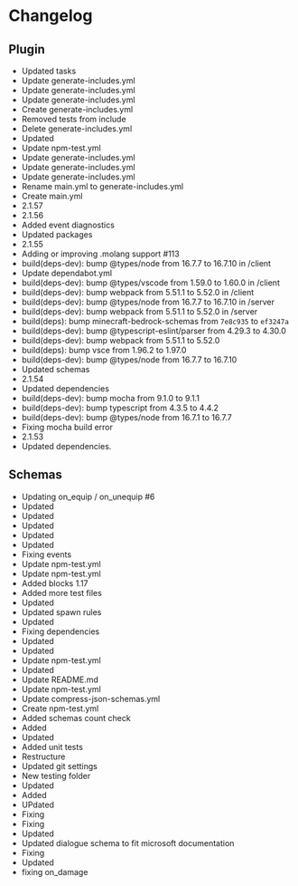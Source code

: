 # Changelog
## Plugin
- Updated tasks
- Update generate-includes.yml
- Update generate-includes.yml
- Update generate-includes.yml
- Create generate-includes.yml
- Removed tests from include
- Delete generate-includes.yml
- Updated
- Update npm-test.yml
- Update generate-includes.yml
- Update generate-includes.yml
- Update generate-includes.yml
- Rename main.yml to generate-includes.yml
- Create main.yml
- 2.1.57
- 2.1.56
- Added event diagnostics
- Updated packages
- 2.1.55
- Adding or improving .molang support #113
- build(deps-dev): bump @types/node from 16.7.7 to 16.7.10 in /client
- Update dependabot.yml
- build(deps-dev): bump @types/vscode from 1.59.0 to 1.60.0 in /client
- build(deps-dev): bump webpack from 5.51.1 to 5.52.0 in /client
- build(deps-dev): bump @types/node from 16.7.7 to 16.7.10 in /server
- build(deps-dev): bump webpack from 5.51.1 to 5.52.0 in /server
- build(deps): bump minecraft-bedrock-schemas from `7e8c935` to `ef3247a`
- build(deps-dev): bump @typescript-eslint/parser from 4.29.3 to 4.30.0
- build(deps-dev): bump webpack from 5.51.1 to 5.52.0
- build(deps): bump vsce from 1.96.2 to 1.97.0
- build(deps-dev): bump @types/node from 16.7.7 to 16.7.10
- Updated schemas
- 2.1.54
- Updated dependencies
- build(deps-dev): bump mocha from 9.1.0 to 9.1.1
- build(deps-dev): bump typescript from 4.3.5 to 4.4.2
- build(deps-dev): bump @types/node from 16.7.1 to 16.7.7
- Fixing mocha build error
- 2.1.53
- Updated dependencies. 
## Schemas
- Updating on_equip / on_unequip #6
- Updated
- Updated
- Updated
- Updated
- Updated
- Fixing events
- Update npm-test.yml
- Update npm-test.yml
- Added blocks 1.17
- Added more test files
- Updated
- Updated spawn rules
- Updated
- Fixing dependencies
- Updated
- Updated
- Update npm-test.yml
- Updated
- Update README.md
- Update npm-test.yml
- Update compress-json-schemas.yml
- Create npm-test.yml
- Added schemas count check
- Added
- Updated
- Added unit tests
- Restructure
- Updated git settings
- New testing folder
- Updated
- Added
- UPdated
- Fixing
- Fixing
- Updated
- Updated dialogue schema to fit microsoft documentation
- Fixing
- Updated
- fixing on_damage